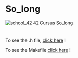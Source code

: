 # So_long
![school_42](https://user-images.githubusercontent.com/94384240/170144677-24ff4d41-6e4a-491a-adfa-7dcf0eac630a.jpeg)
42 Cursus So_long

#

To see the .h file, [click here](https://github.com/jlebre/so_long/blob/main/so_long.h) !

To see the Makefile [click here](https://github.com/jlebre/so_long/blob/main/Makefile) !

#
